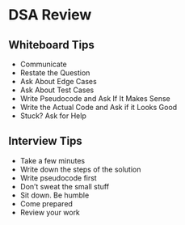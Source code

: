 # DSA Review
## Whiteboard Tips
- Communicate
- Restate the Question
- Ask About Edge Cases
- Ask About Test Cases
- Write Pseudocode and Ask If It Makes Sense
- Write the Actual Code and Ask if it Looks Good
- Stuck? Ask for Help

## Interview Tips
- Take a few minutes
- Write down the steps of the solution
- Write pseudocode first
- Don’t sweat the small stuff
- Sit down. Be humble
- Come prepared
- Review your work